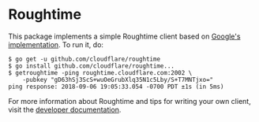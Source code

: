 # Roughtime

This package implements a simple Roughtime client based on [Google's
implementation](https://roughtime.googlesource.com/roughtime). To run it, do:
```
$ go get -u github.com/cloudflare/roughtime
$ go install github.com/cloudflare/roughtime...
$ getroughtime -ping roughtime.cloudflare.com:2002 \
    -pubkey "gD63hSj3ScS+wuOeGrubXlq35N1c5Lby/S+T7MNTjxo="
ping response: 2018-09-06 19:05:33.054 -0700 PDT ±1s (in 5ms)
```

For more information about Roughtime and tips for writing your own client, visit
the [developer documentation](https://developers.cloudflare.com/roughtime/).
